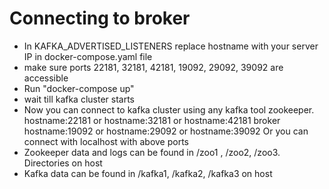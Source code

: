 # Connecting to broker


  - In KAFKA_ADVERTISED_LISTENERS replace hostname with your server IP in 
docker-compose.yaml file
  - make sure ports 22181, 32181, 42181, 19092, 29092, 39092 are  accessible 
  - Run "docker-compose up"
  - wait till kafka cluster starts
  - Now you can connect to kafka cluster using any kafka tool zookeeper.   
    hostname:22181 or hostname:32181 or hostname:42181
	broker       hostname:19092 or hostname:29092 or hostname:39092
     Or you can connect with localhost with above ports
  - Zookeeper data and logs can be found in /zoo1 , /zoo2, /zoo3. Directories on host
  - Kafka data can be found in /kafka1, /kafka2, /kafka3 on host


